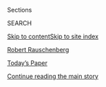 <div id="app">

<div>

<div class="NYTAppHideMasthead css-zz1s19 e1suatyy0">

<div class="section css-ui9rw0 e1suatyy2">

<div class="css-11hrj97 er09x8g0">

<div class="css-6n7j50">

</div>

<span class="css-1dv1kvn">Sections</span>

<div class="css-10488qs">

<span class="css-1dv1kvn">SEARCH</span>

</div>

[Skip to content](#site-content)[Skip to site index](#site-index)

</div>

<div id="masthead-section-label" class="css-1fnb9ct eaxe0e00">

[Robert
Rauschenberg](https://www.nytimes.com/topic/person/robert-rauschenberg)

</div>

<div class="css-10698na e1huz5gh0">

</div>

</div>

<div id="masthead-bar-one" class="section hasLinks css-15hmgas e1csuq9d3">

<div class="css-uqyvli e1csuq9d0">

</div>

<div class="css-1uqjmks e1csuq9d1">

</div>

<div class="css-9e9ivx">

[](https://myaccount.nytimes.com/auth/login?response_type=cookie&client_id=vi)

</div>

<div class="css-1bvtpon e1csuq9d2">

[Today’s Paper](https://www.nytimes.com/section/todayspaper)

</div>

</div>

</div>

</div>

<div data-aria-hidden="false">

<div id="site-content" role="main">

<div id="top-wrapper" class="css-15p45cc eaca97t0" type="top">

<div id="top-slug" class="css-19x0jxb eaca97t1" hidden="">

Advertisement

</div>

[Continue reading the main story](#after-top)

<div class="ad top-wrapper" style="text-align:center;height:100%;display:block;min-height:90px">

<div id="top" class="place-ad" data-position="top" data-size-key="top">

</div>

</div>

<div id="after-top">

</div>

</div>

<div id="collection-Rauschenberg, Robert" class="section css-15h4p1b e9abtgs0">

<div class="css-1j21atc e1svk9qx1">

<div class="css-fmiefx e1svk9qx2">

<div class="css-1hk7r2m eu54l5x0">

<div id="sponsor-wrapper" class="css-7a1pgi eaca97t0" type="sponsor" hidden="">

<div id="sponsor-slug" class="css-1l4mleb eaca97t1" hidden="">

Supported by

</div>

[Continue reading the main story](#after-sponsor)

<div id="sponsor" class="ad sponsor-wrapper" style="text-align:left;height:100%;display:block">

</div>

<div id="after-sponsor">

</div>

</div>

</div>

### <span class="css-5xm8y ezz4tcd1">[Times Topics](/index.html)</span>

</div>

<div class="css-nfcc9b e1svk9qx3">

<div class="css-vl9dhg e1svk9qx5">

<div class="css-1nrhkj6 e1svk9qx6">

# Robert Rauschenberg

<div class="follow-button-placeholder" data-collection-id="">

</div>

</div>

</div>

</div>

</div>

<div class="css-185go5a e1o5byef0">

<div class="css-15cbhtu">

  - [Latest](#stream-panel)
  - <span class="css-6n7j50">Search</span>
    <div class="control">
    <div class="label-container css-1dv1kvn">
    Search
    </div>
    <div class="css-wm4t3d">
    **<span id="clear-search-input" class="css-1dv1kvn">Clear this text
    input</span>
    </div>
    </div>
    <span class="css-1iovbfw"></span>

<div id="stream-panel" class="section css-8msx5b e1jz0cab1">

<div class="css-13mho3u">

1.  
    
    <div class="css-1cp3ece">
    
    <div class="css-1l4spti">
    
    [](/2019/10/17/arts/design/new-moma-what-to-know.html)
    
    <div class="css-79elbk">
    
    ![](https://static01.nyt.com/images/2019/10/18/arts/17moma-info1/17moma-info1-thumbWide-v2.jpg?quality=75&auto=webp&disable=upscale)
    
    </div>
    
    ## Braving MoMA: What to Know Before You Enter
    
    The museum is bigger and more demanding, but there’s more fun, and a
    sense of serendipity.
    
    <div class="css-1nqbnmb ea5icrr0">
    
    By <span class="css-1n7hynb">Jason Farago</span>
    
    </div>
    
    </div>
    
    <div class="css-1lc2l26 e1xfvim33">
    
    </div>
    
    </div>

2.  
    
    <div class="css-1cp3ece">
    
    <div class="css-1l4spti">
    
    [](/2019/07/03/arts/design/fashion-phaidon-rauschenberg-matthew-marks-photography-moon-pop-art.html)
    
    <div class="css-79elbk">
    
    ![](https://static01.nyt.com/images/2019/07/04/arts/04photoroundup-rauschenberg3/04photoroundup-rauschenberg3-thumbWide.jpg?quality=75&auto=webp&disable=upscale)
    
    </div>
    
    ### <span class="css-m70j1g">Art Reviews</span>
    
    ## Unforgettable Images From 1860s Strife to Today’s Runways
    
    Three shows and one new book vividly illustrate how photography and
    art can capture the moment, whether it’s men going to the moon or
    models striding a catwalk.
    
    <div class="css-1nqbnmb ea5icrr0">
    
    </div>
    
    </div>
    
    <div class="css-1lc2l26 e1xfvim33">
    
    </div>
    
    </div>

3.  
    
    <div class="css-1cp3ece">
    
    <div class="css-1l4spti">
    
    [](/2019/05/11/business/the-week-in-business-drug-costs-uber-china-trade.html)
    
    <div class="css-79elbk">
    
    ![](https://static01.nyt.com/images/2019/05/12/business/12withinterest1/56d0ea43a1ca452395de18c3aac3481d-thumbWide.jpg?quality=75&auto=webp&disable=upscale)
    
    </div>
    
    ### <span class="css-m70j1g">with interest</span>
    
    ## The Week in Business: The Truth About Drug Costs, and Uber’s Disappointing I.P.O.
    
    Plus, the continuing trade drama with China, and a pledge to end
    extremist content online.
    
    <div class="css-1nqbnmb ea5icrr0">
    
    By <span class="css-1n7hynb">Charlotte Cowles</span>
    
    </div>
    
    </div>
    
    <div class="css-1lc2l26 e1xfvim33">
    
    </div>
    
    </div>

4.  
    
    <div class="css-1cp3ece">
    
    <div class="css-1l4spti">
    
    [](/2019/05/01/arts/design/eric-doeringer-christies-auction-andy-warhol-robert-rauschenberg.html)
    
    <div class="css-79elbk">
    
    ![](https://static01.nyt.com/images/2019/05/15/arts/15bootleg-art/01bootleg-art-thumbWide.jpg?quality=75&auto=webp&disable=upscale)
    
    </div>
    
    ## Move Over, Richard Prince. Here Comes Bootleg Art From ‘Christy’s.’
    
    An artist knocks off Christie’s Post War and Contemporary evening
    sale — Koons, Warhol, Thiebaud — and gets a thumbs up from the real
    auction house.
    
    <div class="css-1nqbnmb ea5icrr0">
    
    By <span class="css-1n7hynb">Gabe Cohn</span>
    
    </div>
    
    </div>
    
    <div class="css-1lc2l26 e1xfvim33">
    
    </div>
    
    </div>

5.  
    
    <div class="css-1cp3ece">
    
    <div class="css-1l4spti">
    
    [](/2019/02/18/t-magazine/jasper-johns.html)
    
    <div class="css-79elbk">
    
    ![](https://static01.nyt.com/images/2019/02/18/t-magazine/18tmag-jjpromo/18tmag-jjpromo-thumbWide.jpg?quality=75&auto=webp&disable=upscale)
    
    </div>
    
    ## Jasper Johns, American Legend
    
    The artist’s work has managed to speak both to and for the country’s
    consciousness for the last 60 years — and he’s not done yet.
    
    <div class="css-1nqbnmb ea5icrr0">
    
    By <span class="css-1n7hynb">M.H. Miller</span>
    
    </div>
    
    </div>
    
    <div class="css-1lc2l26 e1xfvim33">
    
    </div>
    
    </div>

6.  
    
    <div class="css-1cp3ece">
    
    <div class="css-1l4spti">
    
    [](/2018/12/24/arts/design/rauschenberg-quarter-mile-mural-lacma.html)
    
    <div class="css-79elbk">
    
    ![](https://static01.nyt.com/images/2018/12/28/arts/28rauschenberg17/28rauschenberg17-thumbWide.jpg?quality=75&auto=webp&disable=upscale)
    
    </div>
    
    ## Decoding Robert Rauschenberg
    
    His quarter-mile-long mural is a self-portrait of a man who reshaped
    20th-century art. Now, at the Los Angeles County Museum of Art,
    curators decipher the work’s meaning.
    
    <div class="css-1nqbnmb ea5icrr0">
    
    By <span class="css-1n7hynb">Roslyn Sulcas</span>
    
    </div>
    
    </div>
    
    <div class="css-1lc2l26 e1xfvim33">
    
    </div>
    
    </div>

7.  
    
    <div class="css-1cp3ece">
    
    <div class="css-1l4spti">
    
    [](/2018/12/10/arts/dance/review-steve-paxton-dance-moma.html)
    
    <div class="css-79elbk">
    
    ![](https://static01.nyt.com/images/2018/12/11/arts/11paxton/merlin_147944877_29e87c84-5df5-4202-881c-2c32703b8749-thumbWide.jpg?quality=75&auto=webp&disable=upscale)
    
    </div>
    
    ## Review: At MoMA, Dances by Steve Paxton, an Original Too Rarely Seen
    
    Mr. Paxton’s works are beautifully revived by the Stephen Petronio
    Company as part of the exhibition “Judson Dance Theater: The Work Is
    Never Done.”
    
    <div class="css-1nqbnmb ea5icrr0">
    
    By <span class="css-1n7hynb">Alastair Macaulay</span>
    
    </div>
    
    </div>
    
    <div class="css-1lc2l26 e1xfvim33">
    
    </div>
    
    </div>

8.  
    
    <div class="css-1cp3ece">
    
    <div class="css-1l4spti">
    
    [](/2018/10/11/t-magazine/cy-twombly-robert-rauschenberg-art-travel.html)
    
    <div class="css-79elbk">
    
    ![](https://static01.nyt.com/images/2018/10/11/t-magazine/11tmag-twombly-slide-4J3G/11tmag-twombly-slide-4J3G-thumbWide-v3.jpg?quality=75&auto=webp&disable=upscale)
    
    </div>
    
    ### <span class="css-m70j1g">Histories and Happenings</span>
    
    ## How an Eight-Month Trip Shifted the Course of Art History
    
    In the early ’50s, Robert Rauschenberg and Cy Twombly traveled
    together through Italy and Morocco, transforming more than just
    their own careers.
    
    <div class="css-1nqbnmb ea5icrr0">
    
    By <span class="css-1n7hynb">Tom Delavan</span>
    
    </div>
    
    </div>
    
    <div class="css-1lc2l26 e1xfvim33">
    
    </div>
    
    </div>

9.  
    
    <div class="css-1cp3ece">
    
    <div class="css-1l4spti">
    
    [](/2018/09/20/arts/dance/judson-dance-theater-the-work-is-never-done-moma-review.html)
    
    <div class="css-79elbk">
    
    ![](https://static01.nyt.com/images/2018/09/21/arts/21judson-moma1/merlin_143937357_e2ee6aad-8d04-4e25-a779-abb552cd7250-thumbWide.jpg?quality=75&auto=webp&disable=upscale)
    
    </div>
    
    ## Review: MoMA Puts Judson Dance on Display and, Better Yet, in Motion
    
    The real art in MoMA’s ambitious Judson exhibition, “The Work Is
    Never Done,” isn’t hanging on the walls. It’s on the dancing bodies
    in the atrium.
    
    <div class="css-1nqbnmb ea5icrr0">
    
    By <span class="css-1n7hynb">Gia Kourlas</span>
    
    </div>
    
    </div>
    
    <div class="css-1lc2l26 e1xfvim33">
    
    </div>
    
    </div>

10. 
    
    <div class="css-1cp3ece">
    
    <div class="css-1l4spti">
    
    [](/2018/09/12/arts/design/moon-exhibition-louisiana-copenhagen.html)
    
    <div class="css-79elbk">
    
    ![](https://static01.nyt.com/images/2018/09/13/arts/13moon01/13moon1-thumbWide.jpg?quality=75&auto=webp&disable=upscale)
    
    </div>
    
    ## The Meaning of the Moon, From the Incas to the Space Race
    
    A major new exhibition in Denmark looks at how the celestial body
    has fascinated artists, writers and scientists.
    
    <div class="css-1nqbnmb ea5icrr0">
    
    By <span class="css-1n7hynb">Andrew Dickson</span>
    
    </div>
    
    </div>
    
    <div class="css-1lc2l26 e1xfvim33">
    
    </div>
    
    </div>

<div class="css-13mho3u">

<div class="css-1t62hi8">

<div class="css-1stvaey">

Show More

<div>

<div style="border:0;clip:rect(0 0 0 0);height:1px;margin:-1px;overflow:hidden;white-space:nowrap;padding:0;width:1px;position:absolute" role="log" data-aria-live="assertive">

</div>

<div style="border:0;clip:rect(0 0 0 0);height:1px;margin:-1px;overflow:hidden;white-space:nowrap;padding:0;width:1px;position:absolute" role="log" data-aria-live="assertive">

</div>

<div style="border:0;clip:rect(0 0 0 0);height:1px;margin:-1px;overflow:hidden;white-space:nowrap;padding:0;width:1px;position:absolute" role="log" data-aria-live="polite">

</div>

<div style="border:0;clip:rect(0 0 0 0);height:1px;margin:-1px;overflow:hidden;white-space:nowrap;padding:0;width:1px;position:absolute" role="log" data-aria-live="polite">

</div>

</div>

</div>

</div>

</div>

</div>

<div class="css-g6hk37 supplemental">

<div id="mid1-wrapper" class="css-10wkyv7 eaca97t0" type="lede">

<div id="mid1-slug" class="css-1tag3rd eaca97t1">

Advertisement

</div>

[Continue reading the main story](#after-mid1)

<div id="mid1" class="ad mid1-wrapper" style="text-align:center;height:100%;display:block;min-height:250px">

</div>

<div id="after-mid1">

</div>

</div>

<div id="mktg-wrapper" class="css-oxle51 eaca97t0" type="mktg">

<div id="mktg-slug" class="css-1tag3rd eaca97t1">

Advertisement

</div>

[Continue reading the main story](#after-mktg)

<div id="mktg" class="ad mktg-wrapper" style="text-align:center;height:100%;display:block">

</div>

<div id="after-mktg">

</div>

</div>

</div>

</div>

</div>

</div>

</div>

</div>

## Site Index

<div>

</div>

## Site Information Navigation

  - [© <span>2020</span> <span>The New York Times
    Company</span>](https://help.nytimes.com/hc/en-us/articles/115014792127-Copyright-notice)

<!-- end list -->

  - [NYTCo](https://www.nytco.com/)
  - [Contact
    Us](https://help.nytimes.com/hc/en-us/articles/115015385887-Contact-Us)
  - [Work with us](https://www.nytco.com/careers/)
  - [Advertise](https://nytmediakit.com/)
  - [T Brand Studio](http://www.tbrandstudio.com/)
  - [Your Ad
    Choices](https://www.nytimes.com/privacy/cookie-policy#how-do-i-manage-trackers)
  - [Privacy](https://www.nytimes.com/privacy)
  - [Terms of
    Service](https://help.nytimes.com/hc/en-us/articles/115014893428-Terms-of-service)
  - [Terms of
    Sale](https://help.nytimes.com/hc/en-us/articles/115014893968-Terms-of-sale)
  - [Site Map](https://spiderbites.nytimes.com)
  - [Help](https://help.nytimes.com/hc/en-us)
  - [Subscriptions](https://www.nytimes.com/subscription?campaignId=37WXW)

</div>

</div>

